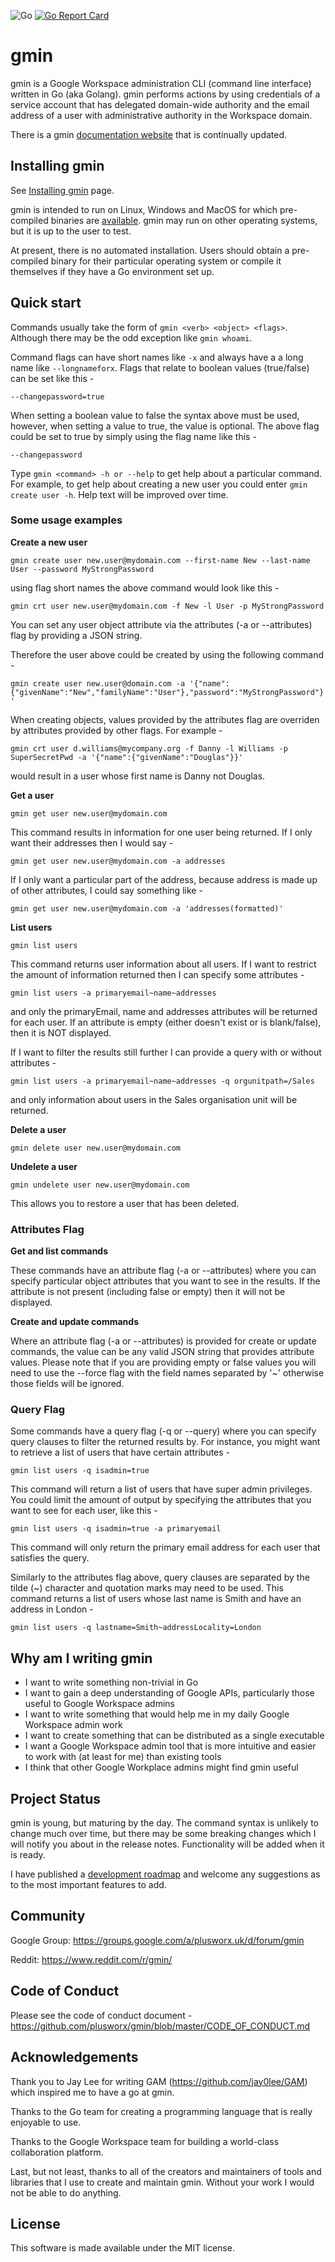 ![Go](https://github.com/plusworx/gmin/workflows/Go/badge.svg)  [![Go Report Card](https://goreportcard.com/badge/github.com/plusworx/gmin)](https://goreportcard.com/report/github.com/plusworx/gmin)

# gmin
gmin is a Google Workspace administration CLI (command line interface) written in Go (aka Golang). gmin performs actions by using credentials of a service account that has delegated domain-wide authority and the email address of a user with administrative authority in the Workspace domain.

There is a gmin [documentation website](https://gmin.plusworx.uk) that is continually updated.

## Installing gmin
See [Installing gmin](https://gmin.plusworx.uk/#/getting_started?id=installing-gmin) page.

gmin is intended to run on Linux, Windows and MacOS for which pre-compiled binaries are [available](https://github.com/plusworx/gmin/releases). gmin may run on other operating systems, but it is up to the user to test.

At present, there is no automated installation. Users should obtain a pre-compiled binary for their particular operating system or compile it themselves if they have a Go environment set up.

## Quick start
Commands usually take the form of `gmin <verb> <object> <flags>`. Although there may be the odd exception like `gmin whoami`.

Command flags can have short names like `-x` and always have a a long name like `--longnameforx`. Flags that relate to boolean values (true/false) can be set like this -

`--changepassword=true`

When setting a boolean value to false the syntax above must be used, however, when setting a value to true, the value is optional. The above flag could be set to true by simply using the flag name like this -

`--changepassword`

Type `gmin <command> -h or --help` to get help about a particular command. For example, to get help about creating a new user you could enter `gmin create user -h`. Help text will be improved over time.

### Some usage examples

**Create a new user**

`gmin create user new.user@mydomain.com --first-name New --last-name User --password MyStrongPassword`

using flag short names the above command would look like this -

`gmin crt user new.user@mydomain.com -f New -l User -p MyStrongPassword`

You can set any user object attribute via the attributes (-a or --attributes) flag by providing a JSON string.

Therefore the user above could be created by using the following command -

`gmin create user new.user@domain.com -a '{"name":{"givenName":"New","familyName":"User"},"password":"MyStrongPassword"}'`

When creating objects, values provided by the attributes flag are overriden by attributes provided by other flags. For example -

`gmin crt user d.williams@mycompany.org -f Danny -l Williams -p SuperSecretPwd -a '{"name":{"givenName":"Douglas"}}'`

would result in a user whose first name is Danny not Douglas.

**Get a user**

`gmin get user new.user@mydomain.com`

This command results in information for one user being returned. If I only want their addresses then I would say -

`gmin get user new.user@mydomain.com -a addresses`

If I only want a particular part of the address, because address is made up of other attributes, I could say something like -

`gmin get user new.user@mydomain.com -a 'addresses(formatted)'`

**List users**

`gmin list users`

This command returns user information about all users. If I want to restrict the amount of information returned then I can specify some attributes -

`gmin list users -a primaryemail~name~addresses`

and only the primaryEmail, name and addresses attributes will be returned for each user. If an attribute is empty (either doesn't exist or is blank/false), then it is NOT displayed.

If I want to filter the results still further I can provide a query with or without attributes -

`gmin list users -a primaryemail~name~addresses -q orgunitpath=/Sales`

and only information about users in the Sales organisation unit will be returned.

**Delete a user**

`gmin delete user new.user@mydomain.com`

**Undelete a user**

`gmin undelete user new.user@mydomain.com`

This allows you to restore a user that has been deleted.

### Attributes Flag

**Get and list commands**

These commands have an attribute flag (-a or --attributes) where you can specify particular object attributes that you want to see in the results. If the attribute is not present (including false or empty) then it will not be displayed.

**Create and update commands**

Where an attribute flag (-a or --attributes) is provided for create or update commands, the value can be any valid JSON string that provides attribute values. Please note that if you are providing empty or false values you will need to use the --force flag with the field names separated by '~' otherwise those fields will be ignored.

### Query Flag

Some commands have a query flag (-q or --query) where you can specify query clauses to filter the returned results by. For instance, you might want to retrieve a list of users that have certain attributes -

`gmin list users -q isadmin=true`

This command will return a list of users that have super admin privileges. You could limit the amount of output by specifying the attributes that you want to see for each user, like this -

`gmin list users -q isadmin=true -a primaryemail`

This command will only return the primary email address for each user that satisfies the query.

Similarly to the attributes flag above, query clauses are separated by the tilde (~) character and quotation marks may need to be used. This command returns a list of users whose last name is Smith and have an address in London -

`gmin list users -q lastname=Smith~addressLocality=London`

## Why am I writing gmin

* I want to write something non-trivial in Go
* I want to gain a deep understanding of Google APIs, particularly those useful to Google Workspace admins
* I want to write something that would help me in my daily Google Workspace admin work 
* I want to create something that can be distributed as a single executable
* I want a Google Workspace admin tool that is more intuitive and easier to work with (at least for me) than existing tools
* I think that other Google Workplace admins might find gmin useful

## Project Status
gmin is young, but maturing by the day. The command syntax is unlikely to change much over time, but there may be some breaking changes which I will notify you about in the release notes. Functionality will be added when it is ready.

I have published a [development roadmap](https://https://gmin.plusworx.uk/#/dev_roadmap) and welcome any suggestions as to the most important features to add.

## Community

Google Group: https://groups.google.com/a/plusworx.uk/d/forum/gmin

Reddit: https://www.reddit.com/r/gmin/

## Code of Conduct
Please see the code of conduct document - https://github.com/plusworx/gmin/blob/master/CODE_OF_CONDUCT.md

## Acknowledgements

Thank you to Jay Lee for writing GAM (https://github.com/jay0lee/GAM) which inspired me to have a go at gmin.

Thanks to the Go team for creating a programming language that is really enjoyable to use.

Thanks to the Google Workspace team for building a world-class collaboration platform.

Last, but not least, thanks to all of the creators and maintainers of tools and libraries that I use to create and maintain gmin. Without your work I would not be able to do anything.

## License
This software is made available under the MIT license.
